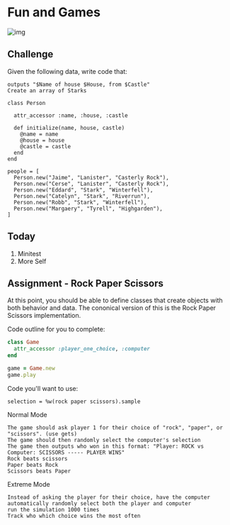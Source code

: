 # Fun and Games 

![img](https://s3.amazonaws.com/giphymedia/media/CWLR2GMS9chhK/giphy.gif)

## Challenge

Given the following data, write code that:

    outputs "$Name of house $House, from $Castle"
    Create an array of Starks

```
class Person

  attr_accessor :name, :house, :castle

  def initialize(name, house, castle)
    @name = name
    @house = house
    @castle = castle
  end
end

people = [
  Person.new("Jaime", "Lanister", "Casterly Rock"),
  Person.new("Cerse", "Lanister", "Casterly Rock"),
  Person.new("Eddard", "Stark", "Winterfell"),
  Person.new("Catelyn", "Stark", "Riverrun"),
  Person.new("Robb", "Stark", "Winterfell"),
  Person.new("Margaery", "Tyrell", "Highgarden"),
]
```

## Today

1. Minitest
2. More Self

## Assignment - Rock Paper Scissors 

At this point, you should be able to define classes that create objects with both behavior and data. The cononical version of this is the Rock Paper Scissors implementation.

Code outline for you to complete:


```ruby
class Game
  attr_accessor :player_one_choice, :computer
end

game = Game.new
game.play
```

Code you'll want to use:

```
selection = %w(rock paper scissors).sample
```

Normal Mode

    The game should ask player 1 for their choice of "rock", "paper", or "scissors". (use gets)
    The game should then randomly select the computer's selection
    The game then outputs who won in this format: "Player: ROCK vs Computer: SCISSORS ----- PLAYER WINS"
    Rock beats scissors
    Paper beats Rock
    Scissors beats Paper

Extreme Mode

    Instead of asking the player for their choice, have the computer automatically randomly select both the player and computer
    run the simulation 1000 times
    Track who which choice wins the most often

